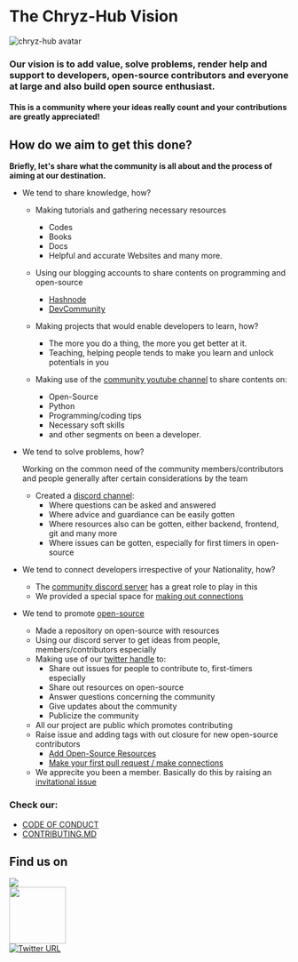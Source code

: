 # The Chryz-Hub Vision

![chryz-hub avatar](https://avatars.githubusercontent.com/u/78741698?s=200&v=4)

<h3>Our vision is to add value, solve problems, render help and support to developers, open-source contributors and everyone at large and also build open source enthusiast.</h3>
<h4>This is a community where your ideas really count and your contributions are greatly appreciated!</h4>

## How do we aim to get this done?

<b> Briefly, let's share what the community is all about and the process of aiming at
our destination.</b>

- We tend to share knowledge, how?

  - Making tutorials and gathering necessary resources
    - Codes
    - Books
    - Docs
    - Helpful and accurate Websites and many more.
  - Using our blogging accounts to share contents on programming and open-source
    - [Hashnode](https://hashnode.com/@chryzhub)
    - [DevCommunity](https://dev.to/chryzhub)
  - Making projects that would enable developers to learn, how?

    - The more you do a thing, the more you get better at it.
    - Teaching, helping people tends to make you learn and unlock potentials in you

  - Making use of the [community youtube channel](https://youtube.com/channel/UCxro6LYOp3pmmuWDPMg-p1Q) to share contents on:
    - Open-Source
    - Python
    - Programming/coding tips
    - Necessary soft skills
    - and other segments on been a developer.

- We tend to solve problems, how?

  Working on the common need of the community members/contributors and people generally after certain considerations by the team

  - Created a [discord channel](https://discord.gg/c6RhGwcP5b):
    - Where questions can be asked and answered
    - Where advice and guardiance can be easily gotten
    - Where resources also can be gotten, either backend, frontend, git and many more
    - Where issues can be gotten, especially for first timers in open-source

- We tend to connect developers irrespective of your Nationality, how?
  - The [community discord server](https://discord.gg/c6RhGwcP5b) has a great role to play in this
  - We provided a special space for [making out connections](https://github.com/chryz-hub/opensource-4-everyone/blob/master/My-PR-Contribution-Practice.md)
- We tend to promote [open-source](https://github.com/chryz-hub/opensource-4-everyone)
  - Made a repository on open-source with resources
  - Using our discord server to get ideas from people, members/contributors especially
  - Making use of our [twitter handle](https://twitter.com/ChryzHub) to:
    - Share out issues for people to contribute to, first-timers especially
    - Share out resources on open-source
    - Answer questions concerning the community
    - Give updates about the community
    - Publicize the community
  - All our project are public which promotes contributing
  - Raise issue and adding tags with out closure for new open-source contributors
    - [Add Open-Source Resources](https://github.com/chryz-hub/opensource-4-everyone/issues/1)
    - [Make your first pull request / make connections](https://github.com/chryz-hub/opensource-4-everyone/issues/2)
  - We apprecite you been a member. Basically do this by raising an [invitational issue](https://github.com/chryz-hub/chryz-hub.github.io/issues/new?assignees=&labels=invite+me+to+the+organization&template=invitation.md&title=Please+invite+me+to+the+GitHub+Community+Organization)

### Check our:

- [CODE OF CONDUCT](https://github.com/chryz-hub/chryz-hub.github.io/blob/master/CODE_OF_CONDUCT.md)
- [CONTRIBUTING.MD](https://github.com/chryz-hub/chryz-hub.github.io/blob/master/CONTRIBUTING.md)

## Find us on

<a href="https://discord.gg/c6RhGwcP5b"><img src="https://img.shields.io/badge/Discord-7289DA?style=for-the-badge&logo=discord&logoColor=white"></a><br>
<a href="https://github.com/chryz-hub"><img src="https://img.shields.io/badge/GitHub-100000?style=for-the-badge&logo=github&logoColor=white" width="102px"></a><br>
[![Twitter URL](https://img.shields.io/twitter/url?label=twitter&logo=twitter&style=for-the-badge&url=https%3A%2F%2Ftwitter.com%2FChryzHub)](https://twitter.com/ChryzHub)
